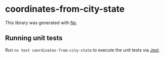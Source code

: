 # coordinates-from-city-state

This library was generated with [Nx](https://nx.dev).

## Running unit tests

Run `nx test coordinates-from-city-state` to execute the unit tests via [Jest](https://jestjs.io).
